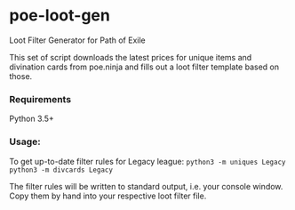 # poe-loot-gen
Loot Filter Generator for Path of Exile

This set of script downloads the latest prices for unique items 
and divination cards from poe.ninja and fills out a loot filter 
template based on those.

### Requirements
Python 3.5+

### Usage:
To get up-to-date filter rules for Legacy league:
`python3 -m uniques Legacy`
`python3 -m divcards Legacy`

The filter rules will be written to standard output, i.e. your 
console window. Copy them by hand into your respective loot filter
file.

